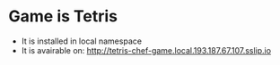 # Game is Tetris
 * It is installed in local namespace
 * It is avairable on: http://tetris-chef-game.local.193.187.67.107.sslip.io
